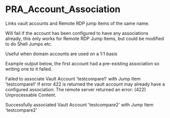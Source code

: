 # PRA_Account_Association
Links vault accounts and Remote RDP jump items of the same name.

Will fail if the account has been configured to have any associations already, this only works for Remote RDP Jump Items, but could be modified to do Shell Jumps etc.

Useful when domain accounts are used on a 1:1 basis

Example output below, the first account had a pre-existing association so writing one to it failed.

  Failed to associate Vault Account 'testcompare1' with Jump Item 'testcompare1'
  If error 422 is returned the vault account may already have a configured association: The remote server returned an error: (422) Unprocessable Content.
  
  Successfully associated Vault Account 'testcompare2' with Jump Item 'testcompare2'
